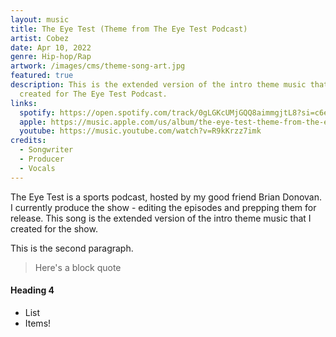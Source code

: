 ```yaml
---
layout: music
title: The Eye Test (Theme from The Eye Test Podcast)
artist: Cobez
date: Apr 10, 2022
genre: Hip-hop/Rap
artwork: /images/cms/theme-song-art.jpg
featured: true
description: This is the extended version of the intro theme music that I
  created for The Eye Test Podcast.
links:
  spotify: https://open.spotify.com/track/0gLGKcUMjGQQ8aimmgjtL8?si=c6ed19eddf234a51
  apple: https://music.apple.com/us/album/the-eye-test-theme-from-the-eye-test-podcast/1619215200?i=1619215201
  youtube: https://music.youtube.com/watch?v=R9kKrzz7imk
credits:
  - Songwriter
  - Producer
  - Vocals
---
```

The Eye Test is a sports podcast, hosted by my good friend Brian Donovan. I currently produce the show - editing the episodes and prepping them for release. This song is the extended version of the intro theme music that I created for the show.

This is the second paragraph.

> H﻿ere's a block quote

#### H﻿eading 4

* L﻿ist
* I﻿tems!